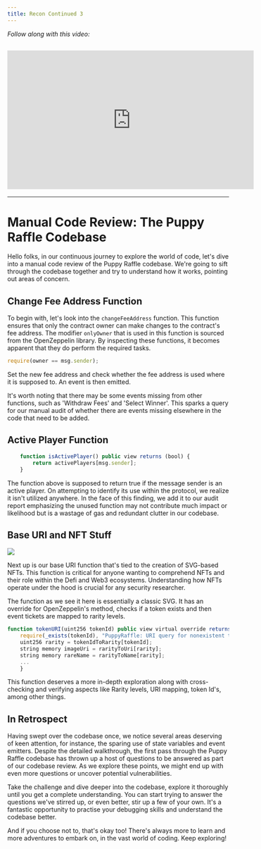 ```yaml
---
title: Recon Continued 3
---
```


_Follow along with this video:_

## <iframe width="560" height="315" src="https://vimeo.com/889508879/c758535052?share=copy" title="vimeo" frameborder="0" allow="accelerometer; autoplay; clipboard-write; encrypted-media; gyroscope; picture-in-picture; web-share" allowfullscreen></iframe>

---

# Manual Code Review: The Puppy Raffle Codebase

Hello folks, in our continuous journey to explore the world of code, let's dive into a manual code review of the Puppy Raffle codebase. We're going to sift through the codebase together and try to understand how it works, pointing out areas of concern.

## Change Fee Address Function

To begin with, let's look into the `changeFeeAddress` function. This function ensures that only the contract owner can make changes to the contract's fee address. The modifier `onlyOwner` that is used in this function is sourced from the OpenZeppelin library. By inspecting these functions, it becomes apparent that they do perform the required tasks.

```javascript
require(owner == msg.sender);
```

Set the new fee address and check whether the fee address is used where it is supposed to. An event is then emitted.

It's worth noting that there may be some events missing from other functions, such as 'Withdraw Fees' and 'Select Winner'. This sparks a query for our manual audit of whether there are events missing elsewhere in the code that need to be added.

## Active Player Function

```javascript
    function isActivePlayer() public view returns (bool) {
        return activePlayers[msg.sender];
    }
```

The function above is supposed to return true if the message sender is an active player. On attempting to identify its use within the protocol, we realize it isn't utilized anywhere. In the face of this finding, we add it to our audit report emphasizing the unused function may not contribute much impact or likelihood but is a wastage of gas and redundant clutter in our codebase.

## Base URI and NFT Stuff

![](https://cdn.videotap.com/x2QzHSr5HPaTEkOKw0xW-194.4.png)

Next up is our base URI function that's tied to the creation of SVG-based NFTs. This function is critical for anyone wanting to comprehend NFTs and their role within the Defi and Web3 ecosystems. Understanding how NFTs operate under the hood is crucial for any security researcher.

The function as we see it here is essentially a classic SVG. It has an override for OpenZeppelin's method, checks if a token exists and then event tickets are mapped to rarity levels.

```javascript
function tokenURI(uint256 tokenId) public view virtual override returns (string memory) {
    require(_exists(tokenId), "PuppyRaffle: URI query for nonexistent token");
    uint256 rarity = tokenIdToRarity[tokenId];
    string memory imageUri = rarityToUri[rarity];
    string memory rareName = rarityToName[rarity];
    ...
    }
```

This function deserves a more in-depth exploration along with cross-checking and verifying aspects like Rarity levels, URI mapping, token Id's, among other things.

## In Retrospect

Having swept over the codebase once, we notice several areas deserving of keen attention, for instance, the sparing use of state variables and event emitters. Despite the detailed walkthrough, the first pass through the Puppy Raffle codebase has thrown up a host of questions to be answered as part of our codebase review. As we explore these points, we might end up with even more questions or uncover potential vulnerabilities.

Take the challenge and dive deeper into the codebase, explore it thoroughly until you get a complete understanding. You can start trying to answer the questions we've stirred up, or even better, stir up a few of your own. It's a fantastic opportunity to practise your debugging skills and understand the codebase better.

And if you choose not to, that's okay too! There's always more to learn and more adventures to embark on, in the vast world of coding. Keep exploring!

